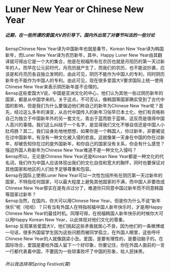 <h1>Luner New Year or Chinese New Year</h1>
<h5>近期，在一些所谓的爱国大V的引导下，国内外出现了对春节叫法的一些讨论</h5>
<a>     &enspChinese New Year译为中国新年也就是春节，Korean New Year译为韩国新年，而Luner New Year译为农历新年，其中，Happy Luner New Year由其翻译就可得出它是一个大的集合，他是在祝福所有在农历也就是月阳历的第一天过新年的人。而早在公元前时代，月亮历就产生了，而我们的农历，也不能说抄袭，应该是和月亮历各自独立发明的，由此可见，阴历不能作为中国人的专利，同时阴历新年也不能作为中国人的专利。由此可见，现在很多爱国大V要求国际上统一使用Chinese New Year来表示阴历新年是不合理的。
<br>
    &ensp这些爱国大V说，中国是亚洲文化的中心，他们认为其他一些过阴历新年的国家，都是从中国学来的。关于这点，不可否认，像韩国等国家确实受到了古代中国的影响，但是我们为什么要强迫他们称自己的新年为Chinese New Year呢？首先，经过这么多年的演变，从古代中国传入的新年习俗早已本土化，他们有资格称自己为独立于中国新年外的另一套文化，青出于蓝而胜于蓝嘛，这反而是值得中国人高兴的事情。我们这么纠结于一个名字，是显得我们文化不够自信还是中国人小肚鸡肠？其二，我们设身处地地想想，如果你是一个韩国人，你过新年，非要被说在过中国新年，有没有一种文化被入侵的悲哀。这就像某一天身在中国的你在过新年，却被告知你在过的是外国新年，和你自己的国家没有关系，你会有什么感觉？强迫外国人称新年为Chinese New Year难道不是一种文化入侵吗？
<br>
    &ensp所以，无论是Chinese New Year还是Korean New Year都是一种文化的代名词，我们作为中国人应该体现出我们的文化自信和宽大的胸怀，同时也要保证对其他国家和地区的人们给予足够尊重和包容。
<br>
   &ensp在国际上使用Luner New Year可以一次性包括所有在阴历第一天过新年的国家，不特指任何国家，可以最大程度上避免其他国家的不满，而中国人非要改成Chinese New Year那实在是有点过分了，难道你只同意中国过新年而不同意韩国等国家过新年？
<br>
    &ensp当然，在国内，你大可以用Chinese New Year。但是你为什么不说“新年快乐”呢（哈哈）？只有当有外国人在特指祝福中国人新年快乐时，才是用Happy Chinese New Year的最佳时机。同理可得，在祝福韩国人新年快乐的时候你大可以用Happy Korean New Year，以此体现对他们文化的尊重。
<br>
   &ensp 反观某些爱国大V，他们挑起这些矛盾就居心不良，因为他们的一条微博或一句话，很多外国留学生因为这些问题而被同学孤立，在外国人眼里，这些呼吁Chinese New Year的人就像跳梁小丑。爱国，是要有理性的，是要动脑子的。在国际场合，爱国是要给外国人留下一个好印象，你要记住，你在外国人面前的一言一行都代表着中国，不要因为一些琐事败坏了中国的形象，给人民抹黑。
<br>
    </a>
    <h6>
    所以我选择用Spring Festival(雾)
    </h6>
